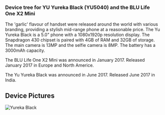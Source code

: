 ### Device tree for YU Yureka Black (YU5040) and the BLU Life One X2 Mini

The 'garlic' flavour of handset were released around the world with various branding, providing a stylish mid-range phone at a reasonable price.
The Yu Yureka Black is a 5.0" phone with a 1080x1920p resolution display. The Snapdragon 430 chipset is paired with 4GB of RAM and 32GB of storage. The main camera is 13MP and the selfie camera is 8MP. The battery has a 3000mAh capacity.

The BLU Life One X2 Mini was announced in January 2017. Released January 2017 in Europe and North Americe.

The Yu Yureka Black was announced in June 2017. Released June 2017 in India.

## Device Pictures

![Yureka Black](https://fdn2.gsmarena.com/vv/pics/yureka/yu-yureka-yu5040-1.jpg "Yu Yureka Black")
